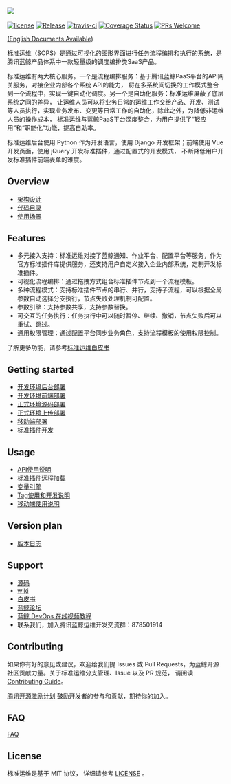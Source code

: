 ![](docs/resource/img/logo_zh.png)
---
[![license](https://img.shields.io/badge/license-MIT-brightgreen.svg)](https://github.com/Tencent/bk-sops/blob/master/LICENSE)
[![Release](https://img.shields.io/badge/release-3.4.1101-brightgreen.svg)](https://github.com/Tencent/bk-sops/releases)
[![travis-ci](https://travis-ci.com/Tencent/bk-sops.svg?branch=master)](https://travis-ci.com/Tencent/bk-sops)
[![Coverage Status](https://codecov.io/gh/Tencent/bk-sops/branch/master/graph/badge.svg)](https://codecov.io/gh/Tencent/bk-sops)
[![PRs Welcome](https://img.shields.io/badge/PRs-welcome-brightgreen.svg)](https://github.com/Tencent/bk-sops/pulls)

[(English Documents Available)](readme_en.md)

标准运维（SOPS）是通过可视化的图形界面进行任务流程编排和执行的系统，是腾讯蓝鲸产品体系中一款轻量级的调度编排类SaaS产品。

标准运维有两大核心服务。一个是流程编排服务：基于腾讯蓝鲸PaaS平台的API网关服务，对接企业内部各个系统 API的能力，
将在多系统间切换的工作模式整合到一个流程中，实现一键自动化调度。另一个是自助化服务：标准运维屏蔽了底层系统之间的差异，
让运维人员可以将业务日常的运维工作交给产品、开发、测试等人员执行，实现业务发布、变更等日常工作的自助化，除此之外，为降低非运维人员的操作成本，
标准运维与蓝鲸PaaS平台深度整合，为用户提供了“轻应用”和“职能化”功能，提高自助率。

标准运维后台使用 Python 作为开发语言，使用 Django 开发框架；前端使用 Vue 开发页面，使用 jQuery 开发标准插件，通过配置式的开发模式，
不断降低用户开发标准插件前端表单的难度。


## Overview
- [架构设计](docs/overview/architecture.md)
- [代码目录](docs/overview/code_structure.md)
- [使用场景](docs/overview/usecase.md)


## Features
- 多元接入支持：标准运维对接了蓝鲸通知、作业平台、配置平台等服务，作为官方标准插件库提供服务，还支持用户自定义接入企业内部系统，定制开发标准插件。
- 可视化流程编排：通过拖拽方式组合标准插件节点到一个流程模板。
- 多种流程模式：支持标准插件节点的串行、并行，支持子流程，可以根据全局参数自动选择分支执行，节点失败处理机制可配置。
- 参数引擎：支持参数共享，支持参数替换。
- 可交互的任务执行：任务执行中可以随时暂停、继续、撤销，节点失败后可以重试、跳过。
- 通用权限管理：通过配置平台同步业务角色，支持流程模板的使用权限控制。

了解更多功能，请参考[标准运维白皮书](http://docs.bk.tencent.com/product_white_paper/gcloud/)


## Getting started
- [开发环境后台部署](docs/install/dev_deploy.md)
- [开发环境前端部署](docs/install/dev_web.md)
- [正式环境源码部署](docs/install/source_code_deploy.md)
- [正式环境上传部署](docs/install/upload_pack_deploy.md)
- [移动端部署](docs/install/mobile_deploy.md)
- [标准插件开发](docs/develop/dev_plugins.md)


## Usage
- [API使用说明](docs/apidoc/readme.md)
- [标准插件远程加载](docs/features/remote_plugins.md)
- [变量引擎](docs/features/variables_engine.md)
- [Tag使用和开发说明](docs/develop/tag_usage_dev.md)
- [移动端使用说明](docs/features/mobile.md)


## Version plan
- [版本日志](docs/release.md)


## Support
- [源码](https://github.com/Tencent/bk-sops/tree/master)
- [wiki](https://github.com/Tencent/bk-sops/wiki)
- [白皮书](http://docs.bk.tencent.com/product_white_paper/gcloud/)
- [蓝鲸论坛](https://bk.tencent.com/s-mart/community)
- [蓝鲸 DevOps 在线视频教程](https://cloud.tencent.com/developer/edu/major-100008)
- 联系我们，加入腾讯蓝鲸运维开发交流群：878501914


## Contributing
如果你有好的意见或建议，欢迎给我们提 Issues 或 Pull Requests，为蓝鲸开源社区贡献力量。关于标准运维分支管理、Issue 以及 PR 规范，
请阅读 [Contributing Guide](docs/CONTRIBUTING.md)。

[腾讯开源激励计划](https://opensource.tencent.com/contribution) 鼓励开发者的参与和贡献，期待你的加入。

## FAQ
[FAQ](docs/wiki/faq.md)


## License
标准运维是基于 MIT 协议， 详细请参考 [LICENSE](LICENSE.txt) 。
